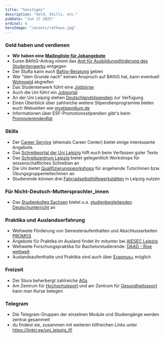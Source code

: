 ```yaml
---
title: "Sonstiges"
description: "Geld, Skills, etc."
pubDate: "Jun 17 2025"
ordinal: 6
heroImage: "/assets/rathaus.jpg"
---
```


### Geld haben und verdienen

- **Wir haben eine [Mailingliste für Jobangebote](https://fsinf.informatik.uni-leipzig.de/mailman/listinfo/jobs)**
- Euren BAföG-Antrag nimmt das [Amt für Ausbildungsförderung des Studentenwerks](https://www.studentenwerk-leipzig.de/bafoeg) entgegen
- Der StuRa kann euch [Bafög-Beratung](https://stura.uni-leipzig.de/bafoeg-beratung) geben
- Wer "dem Grunde nach" keinen Anspruch auf BAföG hat, kann eventuell [Wohngeld](https://www.leipzig.de/buergerservice-und-verwaltung/aemter-und-behoerdengaenge/behoerden-und-dienstleistungen/dienststelle/wohngeld-504/) abgreifen
- Das Studentenwerk führt eine [Jobbörse](https://www.studentenwerk-leipzig.de/jobs)
- Auch die Uni führt ein [Jobportal](https://www.jobportal.uni-leipzig.de)
- An der Uni Leipzig stehen [Deutschlandstipendien](https://www.uni-leipzig.de/studium/angebot/foerderung/finanzierungsmoeglichkeiten/deutschlandstipendium.html) zur Verfügung
- Einen Überblick über zahlreiche weitere Stipendienprogramme bieten euch Webseiten wie [mystipendium.de](https://www.mystipendium.de)
- Informationen über ESF-Promotionsstipendien gibt's beim [PromovierendenRat](https://www.prorat.uni-leipzig.de)

### Skills

- Der [Career Service](https://www.uni-leipzig.de/studium/career-service.html) (ehemals Career Center) bietet einige interessante Angebote.
- Das [Schreibportal der Uni Leipzig](https://home.uni-leipzig.de/schreibportal/) hilft euch beim Verfassen guter Texte
- Das [Schreibzentrum Leipzig](http://schreibzentrum-leipzig.de) bietet gelegentlich Workshops für wissenschaftliches Schreiben an
- Die Uni bietet [Qualifizierungsworkshops](https://www.uni-leipzig.de/tutorenqualifizierung) für angehende Tutor/innen bzw. Übungsgruppenleiter/innen an
- Studierende können drei [Fahrradselbsthilfewerkstätten](https://www.studentenwerk-leipzig.de/service/mobil-leipzig#radfahrer) in Leipzig nutzen

### Für Nicht-Deutsch-Muttersprachler_innen

- Das [Studienkolleg Sachsen](https://www.stksachs.uni-leipzig.de) bietet u.a. [studienbegleitenden Deutschunterricht](https://www.stksachs.uni-leipzig.de/studienbegleitung.html) an

### Praktika und Auslandserfahrung

- Weltweite Förderung von Semesteraufenthalten und Abschlussarbeiten [PROMOS](https://www.uni-leipzig.de/de/studium/auslandsaufenthalt/studium-im-ausland/finanzierung/promos-stipendium.html)
- Angebote für Praktika im Ausland findet ihr mitunter bei [AIESEC Leipzig](https://aiesec.de/leipzig/)
- Weltweite Forschungspraktika für Bachelorstudierende: [DAAD - Rise weltweit](https://ssl.daad.de/rise-weltweit/de/)
- Auslandsaufenthalte und Praktika sind auch über [Erasmus+](https://www.uni-leipzig.de/studium/auslandsaufenthalt/studium-im-ausland/europa/erasmus.html) möglich

### Freizeit

- Der Stura beherbergt zahlreiche [AGs](https://stura.uni-leipzig.de/finanzen)
- Am Zentrum für [Hochschulsport](https://hochschulsport.uni-leipzig.de/angebote/aktueller_zeitraum/index.html) und am Zentrum für [Gesundheitssport](https://www.gesundheit.uni-leipzig.de/) kann man Kurse belegen

### Telegram

- Die Telegram-Gruppen der einzelnen Module und Studiengänge werden zentral gesammelt
- du findest sie, zusammen mit weiteren hilfreichen Links unter https://linktr.ee/uni_leipzig_IfI
